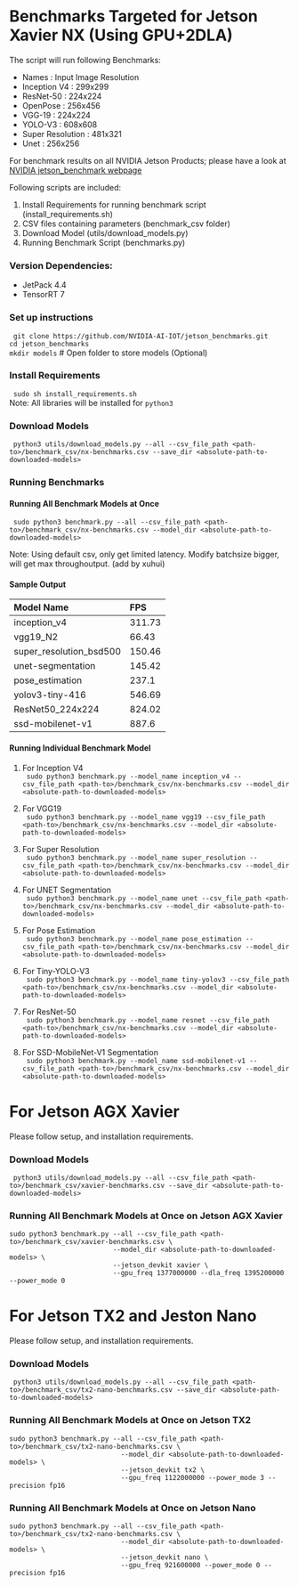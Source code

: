 # Benchmarks Targeted for Jetson Xavier NX (Using GPU+2DLA)

The script will run following Benchmarks:
- Names : Input Image Resolution <br />
- Inception V4 : 299x299 <br />
- ResNet-50 : 224x224 <br />
- OpenPose : 256x456<br />
- VGG-19  : 224x224<br />
- YOLO-V3 : 608x608<br />
- Super Resolution  : 481x321<br />
- Unet : 256x256 <br />

For benchmark results on all NVIDIA Jetson Products; please have a look at [NVIDIA jetson_benchmark webpage](https://developer.nvidia.com/embedded/jetson-benchmarks)

Following scripts are included:
1. Install Requirements for running benchmark script (install_requirements.sh)
2. CSV files containing parameters (benchmark_csv folder)
3. Download Model (utils/download_models.py)
4. Running Benchmark Script (benchmarks.py)


### Version Dependencies:
- JetPack 4.4 <br />
- TensorRT 7 <br />

### Set up instructions
``` git clone https://github.com/NVIDIA-AI-IOT/jetson_benchmarks.git``` <br />
``` cd jetson_benchmarks ``` <br />
``` mkdir models ``` # Open folder to store models (Optional) <br />

### Install Requirements
``` sudo sh install_requirements.sh```<br />
Note: All libraries will be installed for ```python3```

### Download Models
``` python3 utils/download_models.py --all --csv_file_path <path-to>/benchmark_csv/nx-benchmarks.csv --save_dir <absolute-path-to-downloaded-models>```

### Running Benchmarks
#### Running All Benchmark Models at Once
``` sudo python3 benchmark.py --all --csv_file_path <path-to>/benchmark_csv/nx-benchmarks.csv --model_dir <absolute-path-to-downloaded-models>```  <br />

Note: Using default csv, only get limited latency. Modify batchsize bigger, will get max throughoutput. (add by xuhui)

#### Sample Output
|  **Model Name** | **FPS** |
| :--- | :--- |
|  inception_v4 | 311.73 |
|  vgg19_N2 | 66.43 |
|  super_resolution_bsd500 | 150.46 |
|  unet-segmentation | 145.42 |
|  pose_estimation | 237.1 |
|  yolov3-tiny-416 | 546.69 |
|  ResNet50_224x224 | 824.02 |
|  ssd-mobilenet-v1 | 887.6 |
#### Running Individual Benchmark Model
1. For Inception V4 <br/>
``` sudo python3 benchmark.py --model_name inception_v4 --csv_file_path <path-to>/benchmark_csv/nx-benchmarks.csv --model_dir <absolute-path-to-downloaded-models>```  <br />

2. For VGG19<br/>
``` sudo python3 benchmark.py --model_name vgg19 --csv_file_path <path-to>/benchmark_csv/nx-benchmarks.csv --model_dir <absolute-path-to-downloaded-models>```  <br />

3. For Super Resolution<br/>
``` sudo python3 benchmark.py --model_name super_resolution --csv_file_path <path-to>/benchmark_csv/nx-benchmarks.csv --model_dir <absolute-path-to-downloaded-models>```  <br />

4. For UNET Segmentation<br/>
``` sudo python3 benchmark.py --model_name unet --csv_file_path <path-to>/benchmark_csv/nx-benchmarks.csv --model_dir <absolute-path-to-downloaded-models>```  <br />

5. For Pose Estimation<br/>
``` sudo python3 benchmark.py --model_name pose_estimation --csv_file_path <path-to>/benchmark_csv/nx-benchmarks.csv --model_dir <absolute-path-to-downloaded-models>```  <br />

6. For Tiny-YOLO-V3<br/>
``` sudo python3 benchmark.py --model_name tiny-yolov3 --csv_file_path <path-to>/benchmark_csv/nx-benchmarks.csv --model_dir <absolute-path-to-downloaded-models>```  <br />

7. For ResNet-50<br/>
``` sudo python3 benchmark.py --model_name resnet --csv_file_path <path-to>/benchmark_csv/nx-benchmarks.csv --model_dir <absolute-path-to-downloaded-models>```  <br />

8. For SSD-MobileNet-V1 Segmentation<br/>
``` sudo python3 benchmark.py --model_name ssd-mobilenet-v1 --csv_file_path <path-to>/benchmark_csv/nx-benchmarks.csv --model_dir <absolute-path-to-downloaded-models>```  <br />

# For Jetson AGX Xavier
Please follow setup, and installation requirements. <br/>

### Download Models
``` python3 utils/download_models.py --all --csv_file_path <path-to>/benchmark_csv/xavier-benchmarks.csv --save_dir <absolute-path-to-downloaded-models>```

### Running All Benchmark Models at Once on Jetson AGX Xavier <br/>
```
sudo python3 benchmark.py --all --csv_file_path <path-to>/benchmark_csv/xavier-benchmarks.csv \
                          --model_dir <absolute-path-to-downloaded-models> \
                          --jetson_devkit xavier \
                          --gpu_freq 1377000000 --dla_freq 1395200000 --power_mode 0
```

# For Jetson TX2 and Jeston Nano
Please follow setup, and installation requirements. <br/>

### Download Models
``` python3 utils/download_models.py --all --csv_file_path <path-to>/benchmark_csv/tx2-nano-benchmarks.csv --save_dir <absolute-path-to-downloaded-models>```

### Running All Benchmark Models at Once on Jetson TX2
```
sudo python3 benchmark.py --all --csv_file_path <path-to>/benchmark_csv/tx2-nano-benchmarks.csv \
                            --model_dir <absolute-path-to-downloaded-models> \
                            --jetson_devkit tx2 \
                            --gpu_freq 1122000000 --power_mode 3 --precision fp16
```

### Running All Benchmark Models at Once on Jetson Nano
```
sudo python3 benchmark.py --all --csv_file_path <path-to>/benchmark_csv/tx2-nano-benchmarks.csv \
                            --model_dir <absolute-path-to-downloaded-models> \
                            --jetson_devkit nano \
                            --gpu_freq 921600000 --power_mode 0 --precision fp16
```
